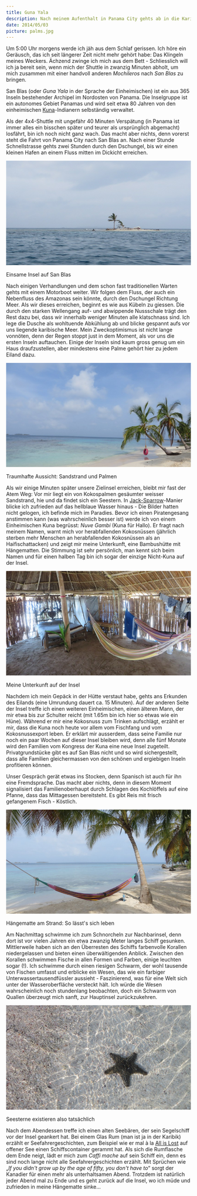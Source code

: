 ```yaml
---
title: Guna Yala
description: Nach meinem Aufenthalt in Panama City gehts ab in die Karibik: Kokospalmen, weisser Sand und Seesterne erwarten mich.
date: 2014/05/03
picture: palms.jpg
---
```


Um 5:00 Uhr morgens werde ich jäh aus dem Schlaf gerissen. Ich höre ein Geräusch, das ich seit längerer Zeit nicht mehr gehört
habe: Das Klingeln meines Weckers. Ächzend zwinge ich mich aus dem Bett - Schliesslich will ich ja bereit sein, wenn
mich der Shuttle in zwanzig Minuten abholt, um mich zusammen mit einer handvoll anderen *Mochileros* nach *San Blas* zu
bringen.

San Blas (oder *Guna Yala* in der Sprache der Einheimischen) ist ein aus 365 Inseln bestehender Archipel im Nordosten
von Panama. Die Inselgruppe ist ein autonomes Gebiet Panamas und wird seit etwa 80 Jahren von den einheimischen
[Kuna](http://de.wikipedia.org/wiki/Kuna_(Ethnie))-Indianern selbständig verwaltet.

Als der 4x4-Shuttle mit ungefähr 40 Minuten Verspätung (in Panama ist immer alles ein bisschen später und teurer als
ursprünglich abgemacht) losfährt, bin ich noch nicht ganz wach. Das macht aber nichts, denn vorerst steht die Fahrt
von Panama City nach San Blas an. Nach einer Stunde Schnellstrasse gehts zwei Stunden durch den Dschungel, bis wir einen
kleinen Hafen an einem Fluss mitten im Dickicht erreichen.

![Einsame Insel auf San Blas](pics/island.jpg)
<figcaption>Einsame Insel auf San Blas</figcaption>

Nach einigen Verhandlungen und dem schon fast traditionellen Warten gehts mit einem Motorboot weiter. Wir folgen dem
Fluss, der auch ein Nebenfluss des Amazonas sein könnte, durch den Dschungel Richtung Meer. Als wir dieses erreichen,
beginnt es wie aus Kübeln zu giessen. Die durch den starken Wellengang auf- und abwippende Nussschale trägt den Rest
dazu bei, dass wir innerhalb weniger Minuten alle klatschnass sind. Ich lege die Dusche als wohltuende Abkühlung ab und
blicke gespannt aufs vor uns liegende karibische Meer. Mein Zweckoptimismus ist nicht lange vonnöten, denn der Regen
stoppt just in dem Moment, als vor uns die ersten Inseln auftauchen. Einige der Inseln sind kaum gross genug um ein Haus
draufzustellen, aber mindestens eine Palme gehört hier zu jedem Eiland dazu.

![Traumhafte Aussicht: Sandstrand und Palmen](pics/palms.jpg)
<figcaption>Traumhafte Aussicht: Sandstrand und Palmen</figcaption>

Als wir einige Minuten später unsere Zielinsel erreichen, bleibt mir fast der Atem Weg: Vor mir liegt ein von
Kokospalmen gesäumter weisser Sandstrand, hie und da findet sich ein Seestern. In
[Jack-Sparrow](http://de.wikipedia.org/wiki/Jack_Sparrow#Johnny_Depp_als_Darsteller_Captain_Jack_Sparrows)-Manier
blicke ich zufrieden auf das hellblaue Wasser hinaus - Die Bilder hatten nicht gelogen, ich befinde mich im Paradies.
Bevor ich einen Piratengesang anstimmen kann (was wahrscheinlich besser ist) werde ich von einem Einheimischen
Kuna begrüsst: *Nuve Gambi* (Kuna für Hallo). Er fragt nach meinem Namen, warnt mich vor herabfallenden Kokosnüssen
(jährlich sterben mehr Menschen an herabfallenden Kokosnüssen als an Haifischattacken) und zeigt mir meine Unterkunft,
eine Bambushütte mit Hängematten. Die Stimmung ist sehr persönlich, man kennt sich beim Namen und für einen halben Tag
bin ich sogar der einzige Nicht-Kuna auf der Insel.

![Meine Unterkunft auf der Insel](pics/dorm.jpg)
<figcaption>Meine Unterkunft auf der Insel</figcaption>

Nachdem ich mein Gepäck in der Hütte verstaut habe, gehts ans Erkunden des Eilands (eine Umrundung dauert ca. 15 Minuten).
Auf der anderen Seite der Insel treffe ich einen weiteren Einheimischen, einen älteren Mann, der mir etwa bis zur
Schulter reicht (mit 1.65m bin ich hier so etwas wie ein Hüne). Während er mir eine Kokosnuss zum Trinken aufschlägt,
erzählt er mir, dass die Kuna noch heute vor allem vom Fischfang und vom Kokosnussexport leben. Er erklärt mir ausserdem,
dass seine Familie nur noch ein paar Wochen auf dieser Insel bleiben wird, denn alle fünf Monate wird den Familien vom
Kongress der Kuna eine neue Insel zugeteilt. Privatgrundstücke gibt es auf San Blas nicht und so wird sichergestellt,
dass alle Familien gleichermassen von den schönen und ergiebigen Inseln profitieren können.

Unser Gespräch gerät etwas ins Stocken, denn Spanisch ist auch für ihn eine Fremdsprache. Das macht aber nichts, denn in
diesem Moment signalisiert das Familienoberhaupt durch Schlagen des Kochlöffels auf eine Pfanne, dass das Mittagessen
bereitsteht. Es gibt Reis mit frisch gefangenem Fisch - Köstlich.

![Hängematte am Strand: So lässt's sich leben](pics/hammock.jpg)
<figcaption>Hängematte am Strand: So lässt's sich leben</figcaption>

Am Nachmittag schwimme ich zum Schnorcheln zur Nachbarinsel, denn dort ist vor vielen Jahren ein etwa zwanzig Meter
langes Schiff gesunken. Mittlerweile haben sich an den Überresten des Schiffs farbenvolle Korallen niedergelassen und
bieten einen überwältigenden Anblick. Zwischen den Korallen schwimmen Fische in allen Formen und Farben, einige
leuchten sogar (!). Ich schwimme durch einen riesigen Schwarm, der wohl tausende von Fischen umfasst und erblicke ein
Wesen, das wie ein farbiger Unterwassertausendfüssler aussieht - Faszinierend, was für eine Welt sich unter der
Wasseroberfläche versteckt hält. Ich würde die Wesen wahrscheinlich noch stundenlang beobachten, doch ein Schwarm von
Quallen überzeugt mich sanft, zur Hauptinsel zurückzukehren.

![Seesterne existieren also tatsächlich](pics/starfish.jpg)
<figcaption>Seesterne existieren also tatsächlich</figcaption>

Nach dem Abendessen treffe ich einen alten Seebären, der sein Segelschiff vor der Insel geankert hat. Bei einem Glas
Rum (man ist ja in der Karibik) erzählt er Seefahrergeschichten, zum Beispiel wie er mal à la
[All is Lost](http://de.wikipedia.org/wiki/All_Is_Lost) auf offener See einen Schiffscontainer gerammt hat. Als sich die
Rumflasche dem Ende neigt, lädt er mich zum *Caffi mache* auf sein Schiff ein, denn es sind noch lange nicht alle
Seefahrergeschichten erzählt. Mit Sprüchen wie „*If you didn't grow up by the age of fifty, you don't have to*“ sorgt
der Kanadier für einen mehr als unterhaltsamen Abend. Trotzdem ist natürlich jeder Abend mal zu Ende und es geht zurück
auf die Insel, wo ich müde und zufrieden in meine Hängematte sinke...
